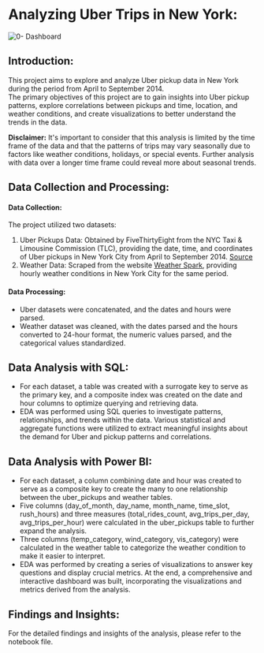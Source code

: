 # Analyzing Uber Trips in New York:
![0- Dashboard](https://github.com/user-attachments/assets/df4bdce7-e3e7-4c64-bf78-f4ecb186d061)


## Introduction:
This project aims to explore and analyze Uber pickup data in New York during the period from April to September 2014. <br>
The primary objectives of this project are to gain insights into Uber pickup patterns, explore correlations between pickups and time, location, and weather conditions, and create visualizations to better understand the trends in the data.

**Disclaimer:** It's important to consider that this analysis is limited by the time frame of the data and that the patterns of trips may vary seasonally due to factors like weather conditions, holidays, or special events. Further analysis with data over a longer time frame could reveal more about seasonal trends.


## Data Collection and Processing:

#### Data Collection:
The project utilized two datasets:
1. Uber Pickups Data: Obtained by FiveThirtyEight from the NYC Taxi & Limousine Commission (TLC), providing the date, time, and coordinates of Uber pickups in New York City from April to September 2014. [Source](https://www.kaggle.com/datasets/fivethirtyeight/uber-pickups-in-new-york-city)
2. Weather Data: Scraped from the website [Weather Spark](https://weatherspark.com), providing hourly weather conditions in New York City for the same period.

#### Data Processing:
* Uber datasets were concatenated, and the dates and hours were parsed.
* Weather dataset was cleaned, with the dates parsed and the hours converted to 24-hour format, the numeric values parsed, and the categorical values standardized.


## Data Analysis with SQL:
* For each dataset, a table was created with a surrogate key to serve as the primary key, and a composite index was created on the date and hour columns to optimize querying and retrieving data.
* EDA was performed using SQL queries to investigate patterns, relationships, and trends within the data. Various statistical and aggregate functions were utilized to extract meaningful insights about the demand for Uber and pickup patterns and correlations.

## Data Analysis with Power BI:
* For each dataset, a column combining date and hour was created to serve as a composite key to create the many to one relationship between the uber_pickups and weather tables.
* Five columns (day_of_month, day_name, month_name, time_slot, rush_hours) and three measures (total_rides_count, avg_trips_per_day, avg_trips_per_hour) were calculated in the uber_pickups table to further expand the analysis.
* Three columns (temp_category, wind_category, vis_category) were calculated in the weather table to categorize the weather condition to make it easier to interpret.
* EDA was performed by creating a series of visualizations to answer key questions and display crucial metrics. At the end, a comprehensive and interactive dashboard was built, incorporating the visualizations and metrics derived from the analysis.

## Findings and Insights:
For the detailed findings and insights of the analysis, please refer to the notebook file.
